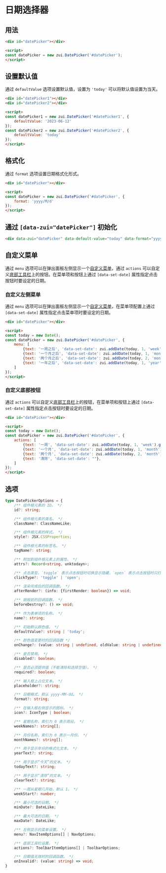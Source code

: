 # 日期选择器

## 用法

<Example>
  <div data-zui="datePicker"></div>
</Example>

```html
<div id="datePicker"></div>

<script>
const datePicker = new zui.DatePicker('#datePicker');
</script>
```

## 设置默认值

通过 `defaultValue` 选项设置默认值，设置为 `'today'` 可以将默认值设置为当天。

<Example className="row gap-3">
  <div data-zui="datePicker2" data-default-value="2023-06-12"></div>
  <div data-zui="datePicker2" data-default-value="today"></div>
</Example>

```html
<div id="datePicker1"></div>
<div id="datePicker2"></div>

<script>
const datePicker1 = new zui.DatePicker('#datePicker1', {
    defaultValue: '2023-06-12'
});
const datePicker2 = new zui.DatePicker('#datePicker2', {
    defaultValue: 'today'
});
</script>
```

## 格式化

通过 `format` 选项设置日期格式化形式。

<Example>
  <div data-zui="datePicker" data-format="yyyy/M/d"></div>
</Example>

```html
<div id="datePicker"></div>

<script>
const datePicker = new zui.DatePicker('#datePicker', {
    format: 'yyyy/M/d'
});
</script>
```

## 通过 `[data-zui="datePicker"]` 初始化

<Example>
  <div data-zui="datePicker" data-default-value="today" data-format="yyyy/M/d"></div>
</Example>

```html
<div data-zui="datePicker" data-default-value="today" data-format="yyyy/M/d"></div>
```

## 自定义菜单

通过 `menu` 选项可以在弹出面板左侧显示一个[自定义菜单](/lib/components/menu/js.html)，通过 `actions` 可以自定义[底部工具栏](/lib/components/toolbar/js.html)上的按钮。在菜单项和按钮上通过 `[data-set-date]` 属性指定点击按钮时要设定的日期。

### 自定义左侧菜单

通过 `menu` 选项可以在弹出面板左侧显示一个[自定义菜单](/lib/components/menu/js.html)，在菜单项配置上通过 `[data-set-date]` 属性指定点击菜单项时要设定的日期。

<Example>
  <div data-zui="datePicker" data-menu='{"items":[{"text": "一周之后", "data-set-date": "today+1week"},{"text": "一个月之后", "data-set-date": "today+1month"}, {"text": "两个月之后", "data-set-date": "today+2month"}, {"text": "一年之后", "data-set-date": "today+1year"}]}'></div>
</Example>

```html
<div id="datePicker"></div>

<script>
const today = new Date();
const datePicker = new zui.DatePicker('#datePicker', {
    menu: [
        {text: '一周之后', 'data-set-date': zui.addDate(today, 1, 'week').getTime()},
        {text: '一个月之后', 'data-set-date': zui.addDate(today, 1, 'month').getTime()},
        {text: '两个月之后', 'data-set-date': zui.addDate(today, 2, 'month').getTime()},
        {text: '一年之后', 'data-set-date': zui.addDate(today, 1, 'year').getTime()},
    ]
});
</script>
```

### 自定义底部按钮

通过 `actions` 可以自定义[底部工具栏](/lib/components/toolbar/js.html)上的按钮，在菜单项和按钮上通过 `[data-set-date]` 属性指定点击按钮时要设定的日期。


<Example>
  <div data-zui="datePicker" data-actions='{"items":[{"text": "一周", "data-set-date": "today+1week"},{"text": "一个月", "data-set-date": "today+1month"}, {"text": "两个月", "data-set-date": "today+2month"}, {"text": "清除", "data-set-date": ""}]}'></div>
</Example>

```html
<div id="datePicker"></div>

<script>
const today = new Date();
const datePicker = new zui.DatePicker('#datePicker', {
    actions: [
        {text: '一周', 'data-set-date': zui.addDate(today, 1, 'week').getTime()},
        {text: '一个月', 'data-set-date': zui.addDate(today, 1, 'month').getTime()},
        {text: '两个月', 'data-set-date': zui.addDate(today, 2, 'month').getTime()},
        {text: '清除', 'data-set-date': ""},
    ]
});
</script>
```

## 选项

```ts
type DatePickerOptions = {
    /** 组件根元素的 ID。 */
    id?: string;

    /** 组件根元素的类名。 */
    className?: ClassNameLike;

    /** 组件根元素的样式。 */
    style?: JSX.CSSProperties;

    /** 组件根元素的标签名。 */
    tagName?: string;

    /** 附加到组件根元素上的属性。 */
    attrs?: Record<string, unktodayn>;

    /** 点击类型，`toggle` 表示点击按钮时切换显示隐藏，`open` 表示点击按钮时只打开。 */
    clickType?: 'toggle' | 'open';

    /** 渲染完成后的回调函数。 */
    afterRender?: (info: {firstRender: boolean}) => void;

    /** 销毁前的回调函数。 */
    beforeDestroy?: () => void;

    /** 作为表单项的名称。 */
    name?: string;

    /** 初始默认颜色值。 */
    defaultValue?: string | 'today';

    /** 颜色值变更时的回调函数 */
    onChange?: (value: string | undefined, oldValue: string | undefined) => void;

    /** 是否禁用。 */
    disabled?: boolean;

    /** 是否必须提供值（不能清除和选择空值）。 */
    required?: boolean;

    /** 输入框上占位文本。 */
    placeholder?: string;

    /** 日期格式，默认 yyyy-MM-dd。 */
    format?: string;

    /** 在输入框右侧显示的图标。 */
    icon?: IconType | boolean;

    /** 星期名称，索引为 0 表示周日。 */
    weekNames?: string[];

    /** 月份名称，索引为 0 表示一月份。 */
    monthNames?: string[];

    /** 用于显示年份的格式化文本。 */
    yearText?: string;

    /** 用于显示“今天”的文本。 */
    todayText?: string;

    /** 用于显示“清除”的文本。 */
    clearText?: string;

    /** 一周从星期几开始，默认 1。 */
    weekStart?: number;

    /** 最小可选的日期。 */
    minDate?: DateLike;

    /** 最大可选的日期。 */
    maxDate?: DateLike;

    /** 左侧显示的菜单设置。 */
    menu?: NavItemOptions[] | NavOptions;

    /** 底部工具栏设置。 */
    actions?: ToolbarItemOptions[] | ToolbarOptions;

    /** 日期值无效时的回调函数。 */
    onInvalid?: (value: string) => void;
}
```
